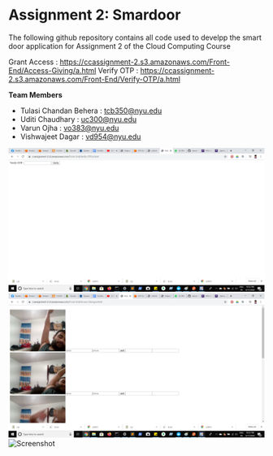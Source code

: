 # Assignment 2: Smardoor

The following github repository contains all code used to develpp the smart door application for Assignment 2 of the Cloud Computing Course

Grant Access : https://ccassignment-2.s3.amazonaws.com/Front-End/Access-Giving/a.html
Verify OTP : https://ccassignment-2.s3.amazonaws.com/Front-End/Verify-OTP/a.html


**Team Members**

- Tulasi Chandan Behera : tcb350@nyu.edu
- Uditi Chaudhary : uc300@nyu.edu
- Varun Ojha : vo383@nyu.edu
- Vishwajeet Dagar : vd954@nyu.edu

![Screenshot](OUTPUT1.png)
![Screenshot](OUTPUT2.png)
![Screenshot](OUTPUT3.jpg)
